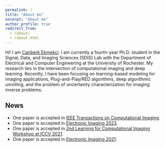 ```yaml
---
permalink: /
title: "About me"
excerpt: "About me"
author_profile: true
redirect_from:
  - /about/
  - /about.html
---
```


Hi! I am [Canberk Ekmekci](http://ipa-reader.xyz/?text=d%CA%92anb%C9%9B%C9%BEk%CA%B0%20ek%CC%9Fmek%CC%9Fd%CA%92i). I am currently a fourth-year Ph.D. student in the Signal, Data, and Imaging Sciences (SDIS) Lab with the Department of Electrical and Computer Engineering at the University of Rochester. My research lies in the intersection of computational imaging and deep learning. Recently, I have been focusing on learning-based modeling for imaging applications, Plug-and-Play/RED algorithms, deep algorithmic unrolling, and the problem of uncertainty characterization for imaging inverse problems. 


News
---
* One paper is accepted in [IEEE Transactions on Computational Imaging](https://ieeexplore.ieee.org/xpl/RecentIssue.jsp?punumber=6745852).
* One paper is accepted in [Electronic Imaging 2023](https://www.imaging.org/site/IST/IST/Conferences/EI/EI2023/Conference/C_COIMG.aspx).
* One paper is accepted in [2nd Learning for Computational Imaging Workshop at ICCV 2021](https://sites.google.com/view/lci-iccv2021).
* One paper is accepted in [Electronic Imaging 2021](http://www.imaging.org/site/IST/IST/Conferences/EI/EI_2021/Conference/C_COIMG.aspx).
